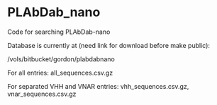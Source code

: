 # PLAbDab_nano
Code for searching PLAbDab-nano 

Database is currently at (need link for download before make public):

/vols/bitbucket/gordon/plabdabnano

For all entries: all_sequences.csv.gz 

For separated VHH and VNAR entries: vhh_sequences.csv.gz, vnar_sequences.csv.gz


